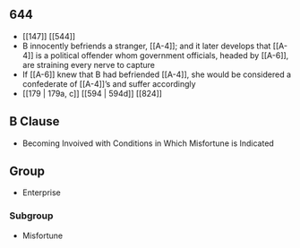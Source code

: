 ## 644
- [[147]] [[544]] 
- B innocently befriends a stranger, [[A-4]]; and it later develops that [[A-4]] is a political offender whom government officials, headed by [[A-6]], are straining every nerve to capture
- If [[A-6]] knew that B had befriended [[A-4]], she would be considered a confederate of [[A-4]]’s and suffer accordingly
- [[179 | 179a, c]] [[594 | 594d]] [[824]] 

## B Clause
- Becoming Invoived with Conditions in Which Misfortune is Indicated

## Group
- Enterprise

### Subgroup
- Misfortune

